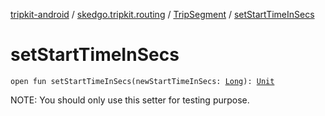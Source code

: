 [tripkit-android](../../index.md) / [skedgo.tripkit.routing](../index.md) / [TripSegment](index.md) / [setStartTimeInSecs](./set-start-time-in-secs.md)

# setStartTimeInSecs

`open fun setStartTimeInSecs(newStartTimeInSecs: `[`Long`](https://kotlinlang.org/api/latest/jvm/stdlib/kotlin/-long/index.html)`): `[`Unit`](https://kotlinlang.org/api/latest/jvm/stdlib/kotlin/-unit/index.html)

NOTE: You should only use this setter for testing purpose.

